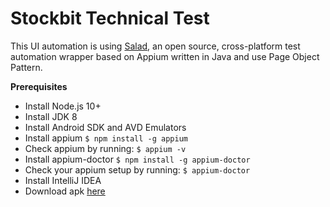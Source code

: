 # Stockbit Technical Test
This UI automation is using [Salad](https://github.com/aldochristiaan/salad), an open source, cross-platform test automation wrapper based on Appium written in Java and use Page Object Pattern.

**Prerequisites**
- Install Node.js 10+
- Install JDK 8
- Install Android SDK and AVD Emulators
- Install appium `$ npm install -g appium`
- Check appium by running: `$ appium -v`
- Install appium-doctor `$ npm install -g appium-doctor`
- Check your appium setup by running: `$ appium-doctor`
- Install IntelliJ IDEA
- Download apk [here](https://github.com/saucelabs/my-demo-app-android/releases/download/1.0.13/mda-1.0.13-15.apk)
